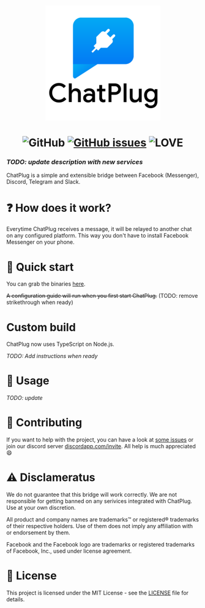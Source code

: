 <p align="center">
  <h1 align="center">
    <img src="./chatplug.v2-text.svg" width="300px" alt="Chat Plug"/><br/><br/>
     <img src="https://img.shields.io/github/license/feelfreelinux/ChatPlug.svg?style=for-the-badge" alt="GitHub"/>
     <a href="https://github.com/feelfreelinux/ChatPlug/issues"><img src="https://img.shields.io/github/issues/feelfreelinux/ChatPlug.svg?style=for-the-badge" alt="GitHub issues" /></a>
     <img src="https://img.shields.io/badge/Built%20with-%E2%9D%A4%20LOVE-red.svg?longCache=true&amp;style=for-the-badge" alt="LOVE" />
  </h1>
</p>


### *TODO: update description with new services*
ChatPlug is a simple and extensible bridge between Facebook (Messenger), Discord, Telegram and Slack.

# :question: How does it work?

Everytime ChatPlug receives a message, it will be relayed to another chat on any configured platform. This way you don't have to install Facebook Messenger on your phone.

# :electric_plug: Quick start

You can grab the binaries [here](https://github.com/feelfreelinux/ChatPlug/releases).


~~A configuration guide will run when you first start ChatPlug.~~ (TODO: remove strikethrough when ready)

# Custom build

ChatPlug now uses TypeScript on Node.js.

*TODO: Add instructions when ready*

# :iphone: Usage

*TODO: update*

# :clap: Contributing
If you want to help with the project, you can have a look at [some issues](https://github.com/feelfreelinux/ChatPlug/issues) or join our discord server [discordapp.com/invite](https://discord.gg/xdWemhA). All help is much appreciated :smile:

# :warning: Disclameratus

We do not guarantee that this bridge will work correctly. We are not responsible for getting banned on any serivices integrated with ChatPlug. Use at your own discretion.

All product and company names are trademarks™ or registered® trademarks of their respective holders. Use of them does not imply any affiliation with or endorsement by them.

Facebook and the Facebook logo are trademarks or registered trademarks of Facebook, Inc., used under license agreement.

# :scroll: License
This project is licensed under the MIT License - see the [LICENSE](LICENSE) file for details.
